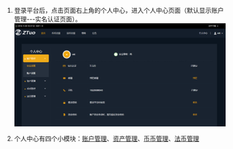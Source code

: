 1. 登录平台后，点击页面右上角的个人中心，进入个人中心页面（默认显示账户管理---实名认证页面）。![](/ZTuo/assets/import7.png)

2. 个人中心有四个小模块：[账户管理](/ZTuo/ge-ren-zhong-xin/zhang-hu-guan-li.md)、[资产管理](/ZTuo/ge-ren-zhong-xin/zi-chan-guan-li.md)、[币币管理](/ZTuo/ge-ren-zhong-xin/bi-bi-guan-li.md)、[法币管理](/ZTuo/ge-ren-zhong-xin/fa-bi-guan-li.md)




